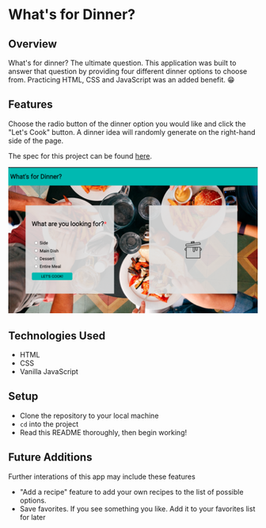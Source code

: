 # What's for Dinner?

## Overview

What's for dinner? The ultimate question. This application was built to answer that question by providing four different dinner options to choose from. Practicing HTML, CSS and JavaScript was an added benefit. 😁

## Features
Choose the radio button of the dinner option you would like and click the "Let's Cook" button. A dinner idea will randomly generate on the right-hand side of the page.

The spec for this project can be found [here](https://frontend.turing.io/projects/module-1/dinner.html). 

![app screenshot](assets/wfd-capture.png?raw=true "What's for Dinner")

## Technologies Used

- HTML 
- CSS
- Vanilla JavaScript

## Setup

- Clone the repository to your local machine
- `cd` into the project
- Read this README thoroughly, then begin working!

## Future Additions
Further interations of this app may include these features
- "Add a recipe" feature to add your own recipes to the list of possible options.
- Save favorites. If you see something you like. Add it to your favorites list for later
